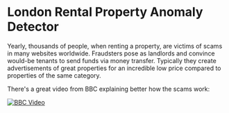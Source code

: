 
<h1>London Rental Property Anomaly Detector</h1>


Yearly, thousands of people, when renting a property, are victims of scams in many websites worldwide. 
Fraudsters pose as landlords and convince would-be tenants to send funds via money transfer. Typically
they create advertisements of great properties for an incredible low price compared to properties of 
the same category. 

There's a great video from BBC explaining better how the scams work:

[![BBC Video](https://img.youtube.com/vi/mOGAxUqHxsE/0.jpg)](https://www.youtube.com/watch?v=mOGAxUqHxsE)





